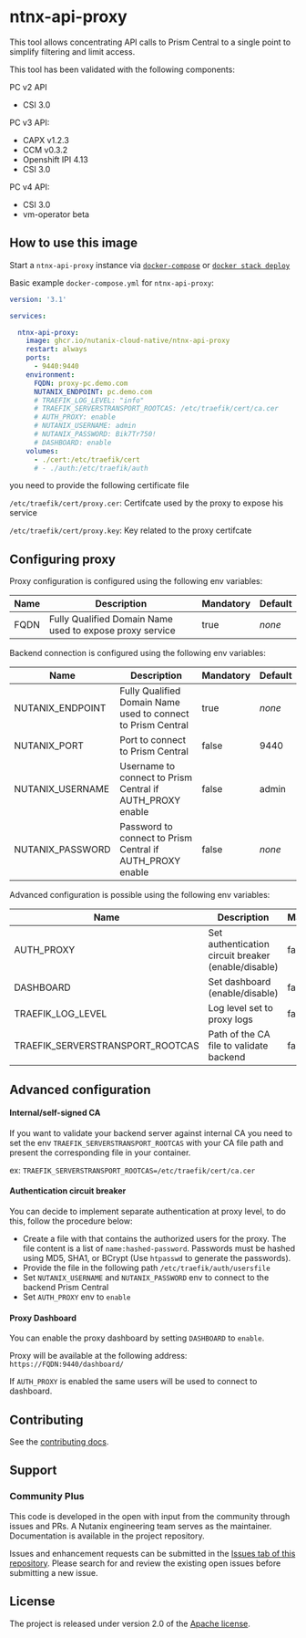 # ntnx-api-proxy

This tool allows concentrating API calls to Prism Central to a single point to simplify filtering and limit access.

This tool has been validated with the following components:

PC v2 API
- CSI 3.0

PC v3 API:
- CAPX v1.2.3
- CCM v0.3.2
- Openshift IPI 4.13
- CSI 3.0

PC v4 API:
- CSI 3.0
- vm-operator beta

## How to use this image

Start a `ntnx-api-proxy` instance via [`docker-compose`](https://github.com/docker/compose) or [`docker stack deploy`](https://docs.docker.com/engine/reference/commandline/stack_deploy/)

Basic example `docker-compose.yml` for `ntnx-api-proxy`:

```yaml
version: '3.1'

services:

  ntnx-api-proxy:
    image: ghcr.io/nutanix-cloud-native/ntnx-api-proxy
    restart: always
    ports:
      - 9440:9440
    environment:
      FQDN: proxy-pc.demo.com
      NUTANIX_ENDPOINT: pc.demo.com
      # TRAEFIK_LOG_LEVEL: "info"
      # TRAEFIK_SERVERSTRANSPORT_ROOTCAS: /etc/traefik/cert/ca.cer
      # AUTH_PROXY: enable
      # NUTANIX_USERNAME: admin
      # NUTANIX_PASSWORD: Bik7Tr750!
      # DASHBOARD: enable
    volumes:
      - ./cert:/etc/traefik/cert
      # - ./auth:/etc/traefik/auth
```

you need to provide the following certificate file

`/etc/traefik/cert/proxy.cer`: Certifcate used by the proxy to expose his service

`/etc/traefik/cert/proxy.key`:  Key related to the proxy certifcate



## Configuring proxy

Proxy configuration is configured using the following env variables:

| Name | Description                                              | Mandatory | Default |
|------|----------------------------------------------------------|-----------|---------|
| FQDN | Fully Qualified Domain Name used to expose proxy service | true      | *none*  |




Backend connection is configured using the following env variables:

| Name             | Description                                                  | Mandatory | Default |
|------------------|--------------------------------------------------------------|-----------|---------|
| NUTANIX_ENDPOINT | Fully Qualified Domain Name used to connect to Prism Central | true      | *none*  |
| NUTANIX_PORT     | Port to connect to Prism Central                             | false     | 9440    |
| NUTANIX_USERNAME | Username to connect to Prism Central if AUTH_PROXY enable    | false     | admin   |
| NUTANIX_PASSWORD | Password to connect to Prism Central if AUTH_PROXY enable    | false     | *none*  |



Advanced configuration is possible using the following env variables:

| Name                             | Description                                         | Mandatory | Default |
|----------------------------------|-----------------------------------------------------|-----------|---------|
| AUTH_PROXY                       | Set authentication circuit breaker (enable/disable) | false     | disable |
| DASHBOARD                        | Set dashboard (enable/disable)                      | false     | disable |
| TRAEFIK_LOG_LEVEL                | Log level set to proxy logs                         | false     | error   |
| TRAEFIK_SERVERSTRANSPORT_ROOTCAS | Path of the CA file to validate backend             | false     | *none*  |



## Advanced configuration



#### Internal/self-signed CA

If you want to validate your backend server against internal CA you need to set the env `TRAEFIK_SERVERSTRANSPORT_ROOTCAS` with your CA file path and present the corresponding file in your container.

ex: `TRAEFIK_SERVERSTRANSPORT_ROOTCAS=/etc/traefik/cert/ca.cer`



#### Authentication circuit breaker

You can decide to implement separate authentication at proxy level, to do this, follow the procedure below:

- Create a file with that contains the authorized users for the proxy. The file content is a list of `name:hashed-password`. Passwords must be hashed using MD5, SHA1, or BCrypt (Use `htpasswd` to generate the passwords).
- Provide the file in the following path `/etc/traefik/auth/usersfile`
- Set `NUTANIX_USERNAME` and `NUTANIX_PASSWORD` env to connect to the backend Prism Central
- Set  `AUTH_PROXY` env to `enable`



#### Proxy Dashboard

You can enable the proxy dashboard by setting `DASHBOARD` to `enable`.

Proxy will be available at the following address: `https://FQDN:9440/dashboard/`

If `AUTH_PROXY` is enabled the same users will be used to connect to dashboard.


## Contributing
See the [contributing docs](CONTRIBUTING.md).

## Support
### Community Plus

This code is developed in the open with input from the community through issues and PRs. A Nutanix engineering team serves as the maintainer. Documentation is available in the project repository.

Issues and enhancement requests can be submitted in the [Issues tab of this repository](../../issues). Please search for and review the existing open issues before submitting a new issue.

## License
The project is released under version 2.0 of the [Apache license](http://www.apache.org/licenses/LICENSE-2.0).
